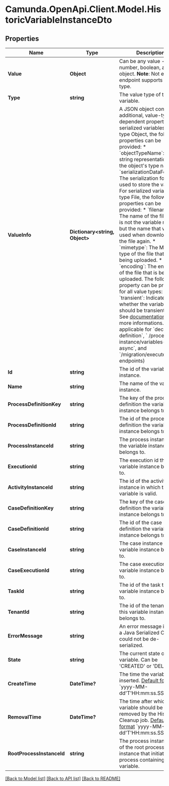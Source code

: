 # Camunda.OpenApi.Client.Model.HistoricVariableInstanceDto

## Properties

Name | Type | Description | Notes
------------ | ------------- | ------------- | -------------
**Value** | **Object** | Can be any value - string, number, boolean, array or object.  **Note**: Not every endpoint supports every type. | [optional] 
**Type** | **string** | The value type of the variable. | [optional] 
**ValueInfo** | **Dictionary&lt;string, Object&gt;** | A JSON object containing additional, value-type-dependent properties. For serialized variables of type Object, the following properties can be provided:  * &#x60;objectTypeName&#x60;: A string representation of the object&#39;s type name. * &#x60;serializationDataFormat&#x60;: The serialization format used to store the variable.  For serialized variables of type File, the following properties can be provided:  * &#x60;filename&#x60;: The name of the file. This is not the variable name but the name that will be used when downloading the file again. * &#x60;mimetype&#x60;: The MIME type of the file that is being uploaded. * &#x60;encoding&#x60;: The encoding of the file that is being uploaded.  The following property can be provided for all value types:  * &#x60;transient&#x60;: Indicates whether the variable should be transient or not. See [documentation](https://docs.camunda.org/manual/7.21/user-guide/process-engine/variables#transient-variables) for more informations. (Not applicable for &#x60;decision-definition&#x60;, &#x60; /process-instance/variables-async&#x60;, and &#x60;/migration/executeAsync&#x60; endpoints) | [optional] 
**Id** | **string** | The id of the variable instance. | [optional] 
**Name** | **string** | The name of the variable instance. | [optional] 
**ProcessDefinitionKey** | **string** | The key of the process definition the variable instance belongs to. | [optional] 
**ProcessDefinitionId** | **string** | The id of the process definition the variable instance belongs to. | [optional] 
**ProcessInstanceId** | **string** | The process instance id the variable instance belongs to. | [optional] 
**ExecutionId** | **string** | The execution id the variable instance belongs to. | [optional] 
**ActivityInstanceId** | **string** | The id of the activity instance in which the variable is valid. | [optional] 
**CaseDefinitionKey** | **string** | The key of the case definition the variable instance belongs to. | [optional] 
**CaseDefinitionId** | **string** | The id of the case definition the variable instance belongs to. | [optional] 
**CaseInstanceId** | **string** | The case instance id the variable instance belongs to. | [optional] 
**CaseExecutionId** | **string** | The case execution id the variable instance belongs to. | [optional] 
**TaskId** | **string** | The id of the task the variable instance belongs to. | [optional] 
**TenantId** | **string** | The id of the tenant that this variable instance belongs to. | [optional] 
**ErrorMessage** | **string** | An error message in case a Java Serialized Object could not be de-serialized. | [optional] 
**State** | **string** | The current state of the variable. Can be &#39;CREATED&#39; or &#39;DELETED&#39;. | [optional] 
**CreateTime** | **DateTime?** | The time the variable was inserted. [Default format](https://docs.camunda.org/manual/7.21/reference/rest/overview/date-format/) &#x60;yyyy-MM-dd&#39;T&#39;HH:mm:ss.SSSZ&#x60;. | [optional] 
**RemovalTime** | **DateTime?** | The time after which the variable should be removed by the History Cleanup job. [Default format](https://docs.camunda.org/manual/7.21/reference/rest/overview/date-format/) &#x60;yyyy-MM-dd&#39;T&#39;HH:mm:ss.SSSZ&#x60;. | [optional] 
**RootProcessInstanceId** | **string** | The process instance id of the root process instance that initiated the process containing this variable. | [optional] 

[[Back to Model list]](../README.md#documentation-for-models) [[Back to API list]](../README.md#documentation-for-api-endpoints) [[Back to README]](../README.md)

